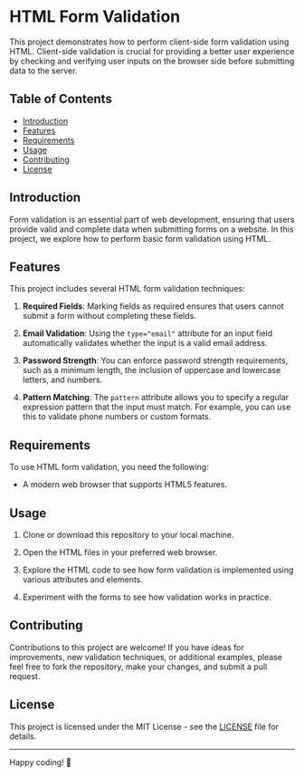 # HTML Form Validation

This project demonstrates how to perform client-side form validation using HTML. Client-side validation is crucial for providing a better user experience by checking and verifying user inputs on the browser side before submitting data to the server.

## Table of Contents

- [Introduction](#introduction)
- [Features](#features)
- [Requirements](#requirements)
- [Usage](#usage)
- [Contributing](#contributing)
- [License](#license)

## Introduction

Form validation is an essential part of web development, ensuring that users provide valid and complete data when submitting forms on a website. In this project, we explore how to perform basic form validation using HTML.

## Features

This project includes several HTML form validation techniques:

1. **Required Fields**: Marking fields as required ensures that users cannot submit a form without completing these fields.

2. **Email Validation**: Using the `type="email"` attribute for an input field automatically validates whether the input is a valid email address.

3. **Password Strength**: You can enforce password strength requirements, such as a minimum length, the inclusion of uppercase and lowercase letters, and numbers.

4. **Pattern Matching**: The `pattern` attribute allows you to specify a regular expression pattern that the input must match. For example, you can use this to validate phone numbers or custom formats.

## Requirements

To use HTML form validation, you need the following:

- A modern web browser that supports HTML5 features.

## Usage

1. Clone or download this repository to your local machine.

2. Open the HTML files in your preferred web browser.

3. Explore the HTML code to see how form validation is implemented using various attributes and elements.

4. Experiment with the forms to see how validation works in practice.

## Contributing

Contributions to this project are welcome! If you have ideas for improvements, new validation techniques, or additional examples, please feel free to fork the repository, make your changes, and submit a pull request.

## License

This project is licensed under the MIT License - see the [LICENSE](LICENSE) file for details.

---

Happy coding! 🚀
